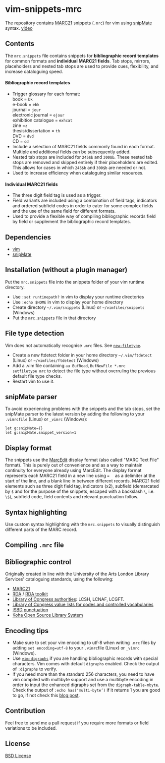 # vim-snippets-mrc
The repository contains [MARC21](https://www.loc.gov/marc/bibliographic/) snippets (`.mrc`) for vim using [snipMate](https://github.com/garbas/vim-snipmate) syntax.
[video](https://asciinema.org/)

## Contents
The `mrc.snippets` file contains snippets for **bibliographic record templates** for common formats and **individual MARC21 fields**. Tab stops, mirrors, placeholders and nested tab stops are used to provide cues, flexibility, and increase cataloguing speed.

#### Bibliographic record templates
- Trigger glossary for each format:  
  book = `bk`  
  e-book = `ebk`  
  journal = `jour`  
  electronic journal = `ejour`  
  exhibition catalogue = `exhcat`  
  zine =`z`  
  thesis/dissertation = `th`  
  DVD = `dvd`  
  CD = `cd`  
- Include a selection of MARC21 fields commonly found in each format. Multiple and additional fields can be subsequently added.
- Nested tab stops are included for `245$b` and `300$b`. These nested tab stops are removed and skipped entirely if their placeholders are edited. This allows for cases in which `245$b` and `300$b` are needed or not.
- Used to increase efficiency when cataloguing similar resources.

#### Individual MARC21 fields 
- The three digit field tag is used as a trigger.
- Field variants are included using a combination of field tags, indicators and ordered subfield codes in order to cater for some complex fields and the use of the same field for different formats.
- Used to provide a flexible way of compiling bibliographic records field by field or supplement the bibliographic record templates.

## Dependencies
- [vim](https://www.vim.org/)
- [snipMate](https://github.com/garbas/vim-snipmate)

## Installation (without a plugin manager)
Put the `mrc.snippets` file into the snippets folder of your vim runtime directory.

- Use `:set runtimepath?` in vim to display your runtime directories
- Use `:echo $HOME` in vim to display your home directory
- Create directory `~/.vim/snippets` (Linux) or `~/vimfiles/snippets` (Windows)
- Put the `mrc.snippets` file in that directory

## File type detection
Vim does not automatically recognise `.mrc` files. See [`new-filetype`](http://vimdoc.sourceforge.net/htmldoc/filetype.html#new-filetype).
- Create a new ftdetect folder in your home directory `~/.vim/ftdetect` (Linux) or `~/vimfiles/ftdetect` (Windows)
- Add a .vim file containing `au BufRead,BufNewFile *.mrc		setfiletype mrc` to detect the file type without overruling the previous default file type checks.
- Restart vim to use it.

## snipMate parser
To avoid experiencing problems with the snippets and the tab stops, set the snipMate parser to the latest version by adding the following to your `.vimrcfile` (Linux) or `_vimrc` (Windows):
```
let g:snipMate={}
let g:snipMate.snippet_version=1
```

## Display format
The snippets use the [MarcEdit](https://marcedit.reeset.net/downloads) display format (also called "MARC Text File" format). This is purely out of convenience and as a way to maintain continuity for everyone already using MarcEdit. The display format represents each MARC21 field in a new line using `=  ` as a delimiter at the start of the line, and a blank line in between different records. MARC21 field elements such as three digit field tag, indicators (x2), subfield (demarcated by `$` and for the purpose of the snippets, escaped with a backslash `\`, i.e. `\$`), subfield code, field contents and relevant punctuation follow.

## Syntax highlighting
Use custom syntax highlighting with the `mrc.snippets` to visually distinguish different parts of the MARC record.

## Compiling `.mrc` file

## Bibliographic control
Originally created in line with the University of the Arts London Library Services' cataloguing standards, using the following:
- [MARC21](https://www.loc.gov/marc/bibliographic/)
- [RDA](https://www.loc.gov/aba/rda/) / [RDA toolkit](https://www.rdatoolkit.org/)
- [Library of Congress authorities](https://id.loc.gov/): LCSH, LCNAF, LCGFT.
- [Library of Congress value lists for codes and controlled vocabularies](https://www.loc.gov/standards/valuelist/)
- [ISBD punctuation](https://www.ifla.org/files/assets/cataloguing/isbd/isbd_wwr_20100510_clean.pdf)
- [Koha Open Source Library System](https://koha-community.org/)

## Encoding tips
- Make sure to set your vim encoding to utf-8 when writing `.mrc` files by adding `set encoding=utf-8` to your `.vimrc`file (Linux) or `_vimrc` (Windows).
- Use [`vim-digraphs`](http://vimdoc.sourceforge.net/htmldoc/digraph.html) if you are handling bibliographic records with special characters. Vim comes with default `digraphs` enabled. Check the output of `:digraphs` to verify.
- If you need more than the standard 256 characters, you need to have vim compiled with multibyte support and use a multibyte encoding in order to input the enhanced digraphs set from the `digraph-table-mbyte`. Check the output of `:echo has(‘multi-byte’)` if it returns 1 you are good to go, if not check this [blog post](http://www.miglenaminkova.com/posts/not-all-punctuation-is-made-equal/).

## Contribution
Feel free to send  me a pull request if you require more formats or field variations to be included.

## License
[BSD License](https://opensource.org/licenses/bsd-license.php)
